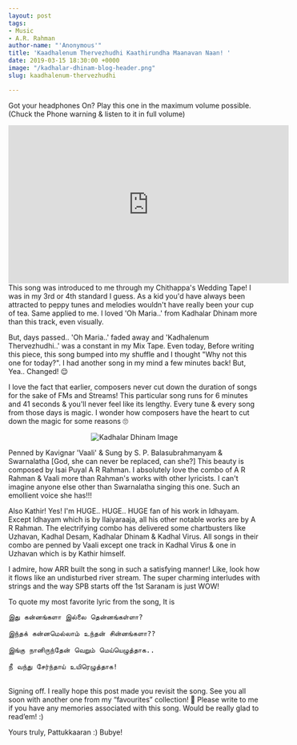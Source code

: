 ```yaml
---
layout: post
tags:
- Music
- A.R. Rahman
author-name: "'Anonymous'"
title: 'Kaadhalenum Thervezhudhi Kaathirundha Maanavan Naan! '
date: 2019-03-15 18:30:00 +0000
image: "/kadhalar-dhinam-blog-header.png"
slug: kaadhalenum-thervezhudhi

---
```

Got your headphones On? Play this one in the maximum volume possible. (Chuck the Phone warning & listen to it in full volume)

<iframe width="560" height="315" src="https://www.youtube-nocookie.com/embed/7URrnp94FHs" frameborder="0" allow="accelerometer; autoplay; encrypted-media; gyroscope; picture-in-picture" allowfullscreen></iframe>
<br>
This song was introduced to me through my Chithappa's Wedding Tape! I was in my 3rd or 4th standard I guess. As a kid you'd have always been attracted to peppy tunes and melodies wouldn't have really been your cup of tea. Same applied to me. I loved 'Oh Maria..' from Kadhalar Dhinam more than this track, even visually.

But, days passed.. 'Oh Maria..' faded away and 'Kadhalenum Thervezhudhi..' was a constant in my Mix Tape. Even today, Before writing this piece, this song bumped into my shuffle and I thought "Why not this one for today?". I had another song in my mind a few minutes back! But, Yea.. Changed! 😌

I love the fact that earlier, composers never cut down the duration of songs for the sake of FMs and Streams! This particular song runs for 6 minutes and 41 seconds & you'll never feel like its lengthy. Every tune & every song from those days is magic. I wonder how composers have the heart to cut down the magic for some reasons 🙄

<p style="text-align: center;"><img src="https://pattukkaaran.in/img/kadhalar-dhinam-album-art.jpg" alt="Kadhalar Dhinam Image" class="img-responsive reveal-in"></p>

Penned by Kavignar 'Vaali' & Sung by S. P. Balasubrahmanyam & Swarnalatha \[God, she can never be replaced, can she?\] This beauty is composed by Isai Puyal A R Rahman. I absolutely love the combo of A R Rahman & Vaali more than Rahman's works with other lyricists. I can't imagine anyone else other than Swarnalatha singing this one. Such an emollient voice she has!!!

Also Kathir! Yes! I'm HUGE.. HUGE.. HUGE fan of his work in Idhayam. Except Idhayam which is by Ilaiyaraaja, all his other notable works are by A R Rahman. The electrifying combo has delivered some chartbusters like Uzhavan, Kadhal Desam, Kadhalar Dhinam & Kadhal Virus. All songs in their combo are penned by Vaali except one track in Kadhal Virus & one in Uzhavan which is by Kathir himself.

I admire, how ARR built the song in such a satisfying manner! Like, look how it flows like an undisturbed river stream. The super charming interludes with strings and the way SPB starts off the 1st Saranam is just WOW!

To quote my most favorite lyric from the song, It is
<pre>
இது கன்னங்களா இல்லை தென்னங்கள்ளா?

இந்தக் கன்னமெல்லாம் உந்தன் சின்னங்களா??

இங்கு நானிருந்தேன் வெறும் மெய்யெழுத்தாக..

நீ வந்து சேர்ந்தாய் உயிரெழுத்தாக!
</pre>
<br>
Signing off. I really hope this post made you revisit the song. See you all soon with another one from my “favourites” collection! 🙂 Please write to me if you have any memories associated with this song. Would be really glad to read’em! :)

Yours truly, Pattukkaaran :) Bubye!